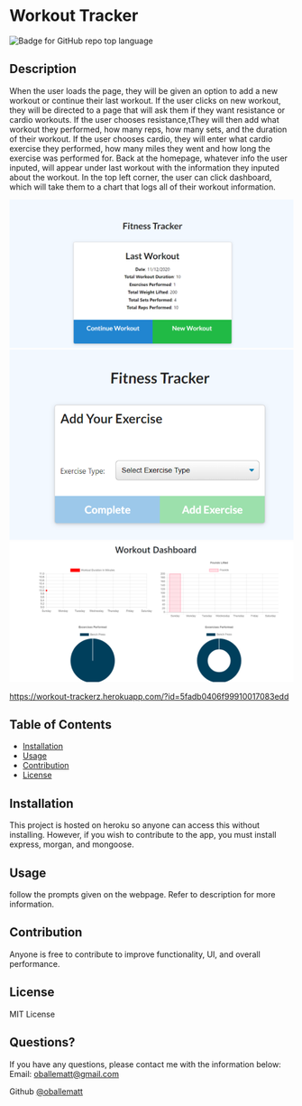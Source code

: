 # Workout Tracker
  
  ![Badge for GitHub repo top language](https://img.shields.io/github/languages/top/oballematt/No-SQL-Workout-Tracker?style=flat&logo=appveyor) 
  

  ## Description

  When the user loads the page, they will be given an option to add a new workout or continue their last workout. If the user clicks on new workout, they will be directed to a page that will ask them if they want resistance or cardio workouts. If the user chooses resistance,tThey will then add what workout they performed, how many reps, how many sets, and the duration of their workout. If the user chooses cardio, they will enter what cardio exercise they performed, how many miles they went and how long the exercise was performed for. Back at the homepage, whatever info the user inputed, will appear under last workout with the information they inputed about the workout. In the top left corner, the user can click dashboard, which will take them to a chart that logs all of their workout information.

  ![Homepage](public/assets/homepage.jpg)
  ![New Workout](public/assets/newWorkout.jpg)
  ![Dashboard](public/assets/dashboard.jpg)
  
  https://workout-trackerz.herokuapp.com/?id=5fadb0406f99910017083edd
  ## Table of Contents
  * [Installation](#installation)
  * [Usage](#usage)
  * [Contribution](#contribution)
  * [License](#license)
  ## Installation
  
  This project is hosted on heroku so anyone can access this without installing. However, if you wish to contribute to the app, you must install express, morgan, and mongoose.
  
  
  ## Usage
  
  follow the prompts given on the webpage. Refer to description for more information.
  
  
  ## Contribution
  
  Anyone is free to contribute to improve functionality, UI, and overall performance.
  
  
  ## License
  
  MIT License
  
  
  ## Questions?
  
  If you have any questions, please contact me with the information below:
  Email: oballematt@gmail.com

  Github [@oballematt](https://github.com/oballematt)
  
